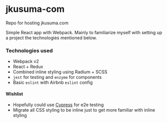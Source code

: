 # jkusuma-com
Repo for hosting jkusuma.com

Simple React app with Webpack. Mainly to familiarize myself with setting up a project the technologies mentioned below.

### Technologies used
* Webpack v2
* React + Redux
* Combined inline styling using Radium + SCSS
* `jest` for testing and `enzyme` for components
* Basic `eslint` with Airbnb `eslint` config

#### Wishlist
* Hopefully could use [Cypress](https://www.cypress.io/) for e2e testing
* Migrate all CSS styling to be inline just to get more familiar with inline styling
